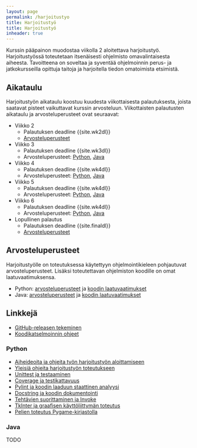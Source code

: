 ```yaml
---
layout: page
permalink: /harjoitustyo
title: Harjoitustyö
title: Harjoitustyö
inheader: true
---
```


Kurssin pääpainon muodostaa viikolla 2 aloitettava harjoitustyö. Harjoitustyössä toteutetaan itsenäisesti ohjelmisto omavalintaisesta aiheesta. Tavoitteena on soveltaa ja syventää ohjelmoinnin perus- ja jatkokursseilla opittuja taitoja ja harjoitella tiedon omatoimista etsimistä.

## Aikataulu

Harjoitustyön aikataulu koostuu kuudesta viikottaisesta palautuksesta, joista saatavat pisteet vaikuttavat kurssin arvosteluun. Viikottaisten palautusten aikataulu ja arvosteluperusteet ovat seuraavat:

- Viikko 2
  - Palautuksen deadline {{site.wk2dl}}
  - [Arvosteluperusteet](/ht-viikko2)
- Viikko 3
  - Palautuksen deadline {{site.wk3dl}}
  - Arvosteluperusteet: [Python](/python/ht-viikko3), [Java](/java/ht-viikko3)
- Viikko 4
  - Palautuksen deadline {{site.wk4dl}}
  - Arvosteluperusteet: [Python](/python/ht-viikko4), [Java](/java/ht-viikko4)
- Viikko 5
  - Palautuksen deadline {{site.wk4dl}}
  - Arvosteluperusteet: [Python](/python/ht-viikko5), [Java](/java/ht-viikko5)
- Viikko 6
  - Palautuksen deadline {{site.wk4dl}}
  - Arvosteluperusteet: [Python](/python/ht-viikko6), [Java](/java/ht-viikko6)
- Lopullinen palautus
  - Palautuksen deadline {{site.finaldl}}
  - [Arvosteluperusteet](/loppupalautus)

## Arvosteluperusteet

Harjoitustyölle on toteutuksessa käytettyyn ohjelmointikieleen pohjautuvat arvosteluperusteet. Lisäksi toteutettavan ohjelmiston koodille on omat laatuvaatimuksensa.

- Python: [arvosteluperusteet](/python/arvosteluperusteet) ja [koodin laatuvaatimukset](/python/koodin-laatuvaatimukset)
- Java: [arvosteluperusteet](/java/arvosteluperusteet) ja [koodin laatuvaatimukset](/java/koodin-laatuvaatimukset)

## Linkkejä

- [GitHub-releasen tekeminen](/release)
- [Koodikatselmoinnin ohjeet](/koodikatselmointi)

### Python

- [Aiheideoita ja ohjeita työn harjoitustyön aloittamiseen](/python/harjoitustyon-aloittaminen)
- [Yleisiä ohjeita harjoitustyön toteutukseen](/python/toteutus)
- [Unittest ja testaaminen](/python/unittest)
- [Coverage ja testikattavuus](/python/coverage)
- [Pylint ja koodin laaduun staattinen analyysi](/python/pylint)
- [Docstring ja koodin dokumentointi](/python/docstring)
- [Tehtävien suorittaminen ja Invoke](/python/invoke)
- [TkInter ja graafisen käyttöliittymän toteutus](python/tkinter)
- [Pelien toteutus Pygame-kirjastolla](/python/pygame)

### Java

TODO
